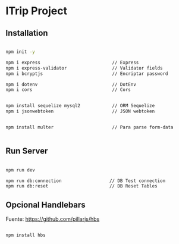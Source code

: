# ITrip Project


## Installation

```sh

npm init -y

npm i express                           // Express
npm i express-validator                 // Validator fields
npm i bcryptjs                          // Encriptar password

npm i dotenv                            // DotEnv
npm i cors                              // Cors


npm install sequelize mysql2            // ORM Sequelize
npm i jsonwebtoken                      // JSON webtoken


npm install multer                      // Para parse form-data



```


## Run Server

```sh

npm run dev

npm run db:connection                  // DB Test connection
npm run db:reset                       // DB Reset Tables


```


## Opcional Handlebars

Fuente: https://github.com/pillarjs/hbs

```sh

npm install hbs

```



